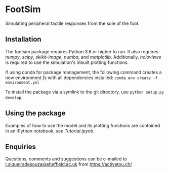 # FootSim
Simulating peripheral tactile responses from the sole of the foot.

## Installation
The footsim package requires Python 3.6 or higher to run. It also requires *numpy*, *scipy*, *skikit-image*, *numba*, and *matplotlib*. Additionally, *holoviews* is required to use the simulation's inbuilt plotting functions.

If using conda for package management, the following command creates a new environment *fs* with all dependencies installed:
```conda env create -f environment.yml```

To install the package via a symlink to the git directory, use ```python setup.py develop```.

## Using the package
Examples of how to use the model and its plotting functions are contained in an iPython notebook, see *Tutorial.ipynb*.

## Enquiries

Questions, comments and suggestions can be e-mailed to r.siqueiradesouza@sheffield.ac.uk from https://activetou.ch/
